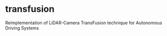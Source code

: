 # transfusion
Reimplementation of LiDAR-Camera TransFusion technique for Autonomous Driving Systems
